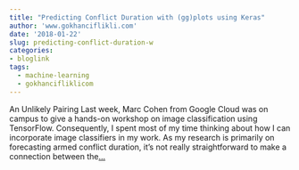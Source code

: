 ```yaml
---
title: "Predicting Conflict Duration with (gg)plots using Keras"
author: 'www.gokhanciflikli.com'
date: '2018-01-22'
slug: predicting-conflict-duration-w
categories:
- bloglink
tags:
  - machine-learning
  - gokhancifliklicom
---
```


An Unlikely Pairing Last week, Marc Cohen from Google Cloud was on campus to give a hands-on workshop on image classification using TensorFlow. Consequently, I spent most of my time thinking about how I can incorporate image classifiers in my work. As my research is primarily on forecasting armed conflict duration, it’s not really straightforward to make a connection between the[... <i class="fas fa-external-link-alt"></i>](https://www.gokhan.io/post/keras-conflict/)


